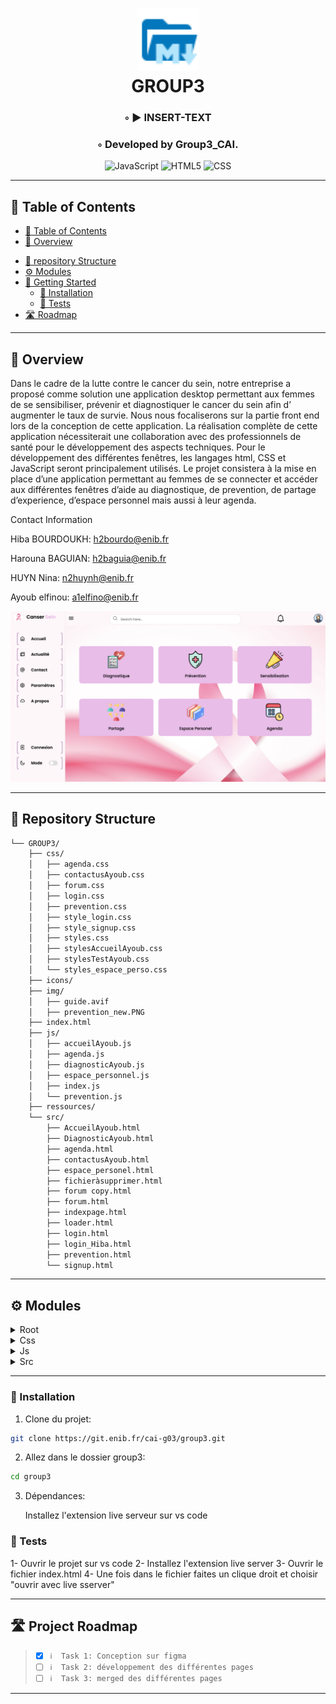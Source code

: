 <div align="center">
<h1 align="center">
<img src="https://raw.githubusercontent.com/PKief/vscode-material-icon-theme/ec559a9f6bfd399b82bb44393651661b08aaf7ba/icons/folder-markdown-open.svg" width="100" />
<br>GROUP3</h1>
<h3>◦ ► INSERT-TEXT</h3>
<h3>◦ Developed by Group3_CAI.</h3>

<p align="center">
<img src="https://img.shields.io/badge/JavaScript-F7DF1E.svg?style=flat-square&logo=JavaScript&logoColor=black" alt="JavaScript" />
<img src="https://img.shields.io/badge/HTML5-E34F26.svg?style=flat-square&logo=HTML5&logoColor=white" alt="HTML5" />
<img src="https://img.shields.io/badge/CSS-E34F26.svg?style=flat-square&logo=CSS&logoColor=white%22" alt="CSS" />
</p>
</div>

---

## 📖 Table of Contents
- [📖 Table of Contents](#-table-of-contents)
- [📍 Overview](#-overview)
<!-- - [📦 Features](#-features) -->
- [📂 repository Structure](#-repository-structure)
- [⚙️ Modules](#modules)
- [🚀 Getting Started](#-getting-started)
    - [🔧 Installation](#-installation)
    - [🧪 Tests](#-tests)
- [🛣 Roadmap](#-roadmap)
<!-- - [🤝 Contributing](#-contributing)
- [📄 License](#-license)
- [👏 Acknowledgments](#-acknowledgments) -->

---


## 📍 Overview
   Dans le cadre de la lutte contre le cancer du sein, notre entreprise a proposé comme solution une application desktop permettant aux  femmes de se sensibiliser, prévenir et diagnostiquer le cancer du sein afin d’ augmenter le taux de survie.
   Nous nous  focaliserons sur la partie front end lors de la conception de cette application. La réalisation complète de cette application nécessiterait une collaboration avec des professionnels de santé pour le développement des aspects techniques.
   Pour le développement des différentes fenêtres,  les langages html, CSS  et JavaScript seront principalement utilisés.
   Le projet consistera à la mise en place d’une application permettant au femmes de se connecter et accéder aux différentes fenêtres d’aide au diagnostique, de prevention, de partage d’experience, d’espace personnel mais aussi à leur agenda.

   Contact Information

   Hiba BOURDOUKH: h2bourdo@enib.fr

   Harouna BAGUIAN: h2baguia@enib.fr

   HUYN Nina: n2huynh@enib.fr

   Ayoub elfinou: a1elfino@enib.fr

<img src="./img/Capture d’écran 2023-10-24 à 14.51.02.png" alt="CSS" />


---

<!-- ## 📦 Features

► INSERT-TEXT

--- -->


## 📂 Repository Structure

```sh
└── GROUP3/
    ├── css/
    │   ├── agenda.css
    │   ├── contactusAyoub.css
    │   ├── forum.css
    │   ├── login.css
    │   ├── prevention.css
    │   ├── style_login.css
    │   ├── style_signup.css
    │   ├── styles.css
    │   ├── stylesAccueilAyoub.css
    │   ├── stylesTestAyoub.css
    │   └── styles_espace_perso.css
    ├── icons/
    ├── img/
    │   ├── guide.avif
    │   ├── prevention_new.PNG
    ├── index.html
    ├── js/
    │   ├── accueilAyoub.js
    │   ├── agenda.js
    │   ├── diagnosticAyoub.js
    │   ├── espace_personnel.js
    │   ├── index.js
    │   └── prevention.js
    ├── ressources/
    └── src/
        ├── AccueilAyoub.html
        ├── DiagnosticAyoub.html
        ├── agenda.html
        ├── contactusAyoub.html
        ├── espace_personel.html
        ├── fichieràsupprimer.html
        ├── forum copy.html
        ├── forum.html
        ├── indexpage.html
        ├── loader.html
        ├── login.html
        ├── login_Hiba.html
        ├── prevention.html
        └── signup.html

```

---


## ⚙️ Modules

<details closed><summary>Root</summary>

| File                 | Summary       |
| ---                  | ---           |
| [index.html]({file}) | fichier de test |

</details>

<details closed><summary>Css</summary>

| File                              | Summary       |
| ---                               | ---           |
| [stylesTestAyoub.css]({file})     | css de la page diagnostique |
| [styles_espace_perso.css]({file}) | css de la page espace personnel |
| [style.css]({file})              | css global de toute l'application|
| [forum.css]({file})               | css de la page forum |
| [login.css]({file})               |css de la page login |
| [stylesAccueilAyoub.css]({file})  | css de la page a propos |
| [agenda.css]({file})              | css de la page agenda|
| [style.css]({file})               | |
| [prevention.css]({file})          |css de la page prevention|
| [contactusAyoub.css]({file})      | css de la page contact|
| [style_login.css]({file})         ||
| [style_signup.css]({file})        |css de la page de connexion|

</details>

<details closed><summary>Js</summary>

| File                          | Summary       |
| ---                           | ---           |
| [diagnosticAyoub.js]({file})  | js de la page diagnostique |
| [agenda.js]({file})           | js de la page agenda |
| [index.js]({file})            | js de la page principale |
| [accueilAyoub.js]({file})     | js de la page a propos|
| [espace_personnel.js]({file}) | js de la page espace personnel |
| [prevention.js]({file})       | js de la page prevention|

</details>

<details closed><summary>Src</summary>

| File                                     | Summary       |
| ---                                      | ---           |
| [espace_personel.html]({file})           | html de la page |
| [AccueilAyoub.html]({file})              | html de la page apropos |
| [DiagnosticAyoub.html]({file})           | html de la page diagnostique |
| [contactusAyoub.html]({file})            | html de la page contact |
| [loader.html]({file})                    | html de la page loader|
| [forum.html]({file})                     |html de la page forum|
| [agenda.html]({file})                    | html de la page agenda |
| [signup.html]({file})                    |html de la page de connexion|
| [prevention.html]({file})                |html de la page prévention|

</details>

---

<!-- ## 🚀 Getting Started

***Dependencies***

Please ensure you have the following dependencies installed on your system:

`- ℹ️ Dependency 1 : html5`

`- ℹ️ Dependency 2:css, javascript` -->


### 🔧 Installation

1. Clone du projet:
```sh
git clone https://git.enib.fr/cai-g03/group3.git
```

2. Allez dans le dossier group3:
```sh
cd group3
```
3. Dépendances:

   Installez l'extension live serveur sur vs code


<!-- 3. Install the dependencies:
```sh
► INSERT-TEXT
``` -->

### 🧪 Tests
   1- Ouvrir le projet sur vs code
   2- Installez l'extension live server
   3- Ouvrir le fichier index.html
   4- Une fois dans le fichier faites un clique droit et choisir "ouvrir avec live sserver"



---


## 🛣 Project Roadmap

> - [X] `ℹ️  Task 1: Conception sur figma`
> - [ ] `ℹ️  Task 2: développement des différentes pages`
> - [ ] `ℹ️  Task 3: merged des différentes pages`
<!-- > - [ ] `ℹ️ ...` -->


---
<!-- 
## 🤝 Contributing

Contributions are welcome! Here are several ways you can contribute:

- **[Submit Pull Requests](https://github.com/local/GROUP3/blob/main/CONTRIBUTING.md)**: Review open PRs, and submit your own PRs.
- **[Join the Discussions](https://github.com/local/GROUP3/discussions)**: Share your insights, provide feedback, or ask questions.
- **[Report Issues](https://github.com/local/GROUP3/issues)**: Submit bugs found or log feature requests for LOCAL.

#### *Contributing Guidelines*

<details closed>
<summary>Click to expand</summary>

1. **Fork the Repository**: Start by forking the project repository to your GitHub account.
2. **Clone Locally**: Clone the forked repository to your local machine using a Git client.
   ```sh
   git clone <your-forked-repo-url>
   ```
3. **Create a New Branch**: Always work on a new branch, giving it a descriptive name.
   ```sh
   git checkout -b new-feature-x
   ```
4. **Make Your Changes**: Develop and test your changes locally.
5. **Commit Your Changes**: Commit with a clear and concise message describing your updates.
   ```sh
   git commit -m 'Implemented new feature x.'
   ```
6. **Push to GitHub**: Push the changes to your forked repository.
   ```sh
   git push origin new-feature-x
   ```
7. **Submit a Pull Request**: Create a PR against the original project repository. Clearly describe the changes and their motivations.

Once your PR is reviewed and approved, it will be merged into the main branch.

</details>

---

## 📄 License


This project is protected under the [SELECT-A-LICENSE](https://choosealicense.com/licenses) License. For more details, refer to the [LICENSE](https://choosealicense.com/licenses/) file.

---

## 👏 Acknowledgments

- List any resources, contributors, inspiration, etc. here.

[**Return**](#Top)

---
 -->
